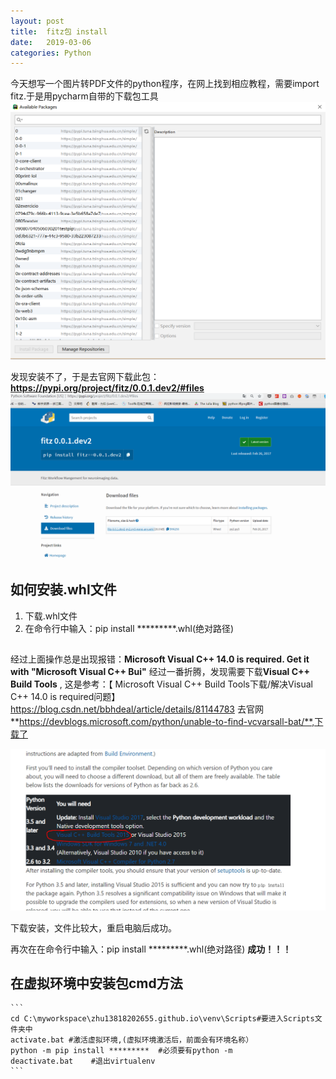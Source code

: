 ```yaml
---
layout: post
title:  fitz包 install
date:   2019-03-06
categories: Python  
---
```


<!-- MarkdownTOC -->




今天想写一个图片转PDF文件的python程序，在网上找到相应教程，需要import fitz.于是用pycharm自带的下载包工具
![pycharm自带的下载包工具](https://github.com/zhu13818202655/zhu13818202655.github.io/raw/master/img/pycharm%E4%B8%8B%E8%BD%BD%E5%8C%85%E7%95%8C%E9%9D%A2.PNG)

发现安装不了，于是去官网下载此包：**https://pypi.org/project/fitz/0.0.1.dev2/#files**
![官网下载fitz](https://github.com/zhu13818202655/zhu13818202655.github.io/raw/master/img/fitz%E5%8C%85%E4%B8%8B%E8%BD%BD%E5%AE%98%E7%BD%91.PNG)

## 如何安装.whl文件

1. 下载.whl文件
2. 在命令行中输入：pip install *********.whl(绝对路径)

## 
经过上面操作总是出现报错：**Microsoft Visual C++ 14.0 is required. Get it with "Microsoft Visual C++ Bui"**
经过一番折腾，发现需要下载**Visual C++ Build Tools** , 这是参考：【
Microsoft Visual C++ Build Tools下载/解决Visual C++ 14.0 is required问题】https://blog.csdn.net/bbhdeal/article/details/81144783
去官网**https://devblogs.microsoft.com/python/unable-to-find-vcvarsall-bat/**,下载了

![Visual C++ Build Tools 2015](https://github.com/zhu13818202655/zhu13818202655.github.io/raw/master/img/Visual%202015.PNG)

下载安装，文件比较大，重启电脑后成功。

再次在在命令行中输入：pip install *********.whl(绝对路径)
**成功！！！**

## 在虚拟环境中安装包cmd方法

    ```
    cd C:\myworkspace\zhu13818202655.github.io\venv\Scripts#要进入Scripts文件夹中
    activate.bat #激活虚拟环境,(虚拟环境激活后，前面会有环境名称）
    python -m pip install *********  #必须要有python -m
    deactivate.bat    #退出virtualenv
    ```
    
    
    
    
    
   

